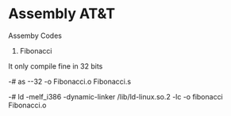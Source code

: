 Assembly AT&T
========

Assemby Codes

1) Fibonacci

It only compile fine in 32 bits

-# as --32 -o Fibonacci.o Fibonacci.s

-# ld -melf_i386 -dynamic-linker /lib/ld-linux.so.2 -lc -o fibonacci Fibonacci.o
